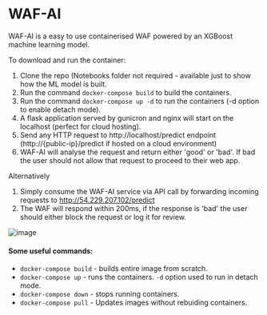# WAF-AI

WAF-AI is a easy to use containerised WAF powered by an XGBoost machine learning model.

To download and run the container:

1. Clone the repo (Notebooks folder not required - available just to show how the ML model is built.
2. Run the command `docker-compose build` to build the containers.
2. Run the command `docker-compose up -d` to run the containers (-d option to enable detach mode).
3. A flask application served by gunicron and nginx will start on the localhost (perfect for cloud hosting).
4. Send any HTTP request to http://localhost/predict endpoint (http://{public-ip}/predict if hosted on a cloud environment)
5. WAF-AI will analyse the request and return either 'good' or 'bad'. If bad the user should not allow that request to proceed to their web app.

Alternatively

1. Simply consume the WAF-AI service via API call by forwarding incoming requests to http://54.229.207.102/predict
2. The WAF will respond within 200ms, if the response is 'bad' the user should either block the request or log it for review.

![image](https://user-images.githubusercontent.com/46968144/165644568-5bd64ac4-3163-4c6f-a48b-7905eb7f31b2.png)


#### Some useful commands:

* `docker-compose build` - builds entire image from scratch.
* `docker-compose up` - runs the containers. `-d` option used to run in detach mode.
* `docker-compose down` - stops running containers.
* `docker-compose pull` - Updates images without rebuiding containers.